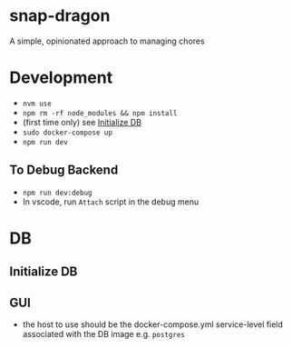 # snap-dragon

A simple, opinionated approach to managing chores

# Development

- `nvm use`
- `npm rm -rf node_modules && npm install`
- (first time only) see [Initialize DB](Initialize-DB)
- `sudo docker-compose up`
- `npm run dev`

## To Debug Backend

- `npm run dev:debug`
- In vscode, run `Attach` script in the debug menu

# DB

## Initialize DB

## GUI

- the host to use should be the docker-compose.yml service-level field associated with the DB image e.g. `postgres`
